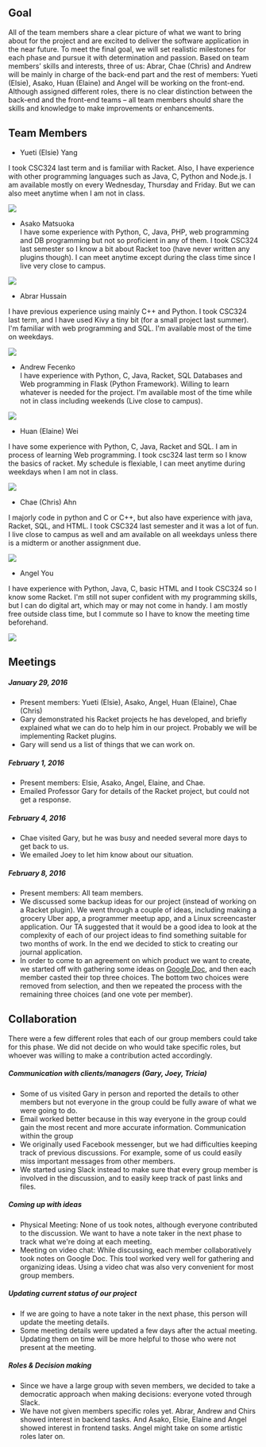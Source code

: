 ## Goal

All of the team members share a clear picture of what we want to bring about for the project and are excited to deliver the software application in the near future. To meet the final goal, we will set realistic milestones for each phase and pursue it with determination and passion. Based on team members’ skills and interests, three of us: Abrar, Chae (Chris) and Andrew will be mainly in charge of the back-end part and the rest of members: Yueti (Elsie), Asako, Huan (Elaine) and Angel will be working on the front-end. Although assigned different roles, there is no clear distinction between the back-end and the front-end teams – all team members should share the skills and knowledge to make improvements or enhancements.

## Team Members

* Yueti (Elsie) Yang <br/>

I took CSC324 last term and is familiar with Racket. Also, I have experience with other programming languages such as Java, C, Python and Node.js. I am available mostly on every Wednesday, Thursday and Friday. But we can also meet anytime when I am not in class. 

![](https://github.com/csc301-winter-2016/project-team12/blob/master/doc/phase1/images/elsie_schedule.png)


* Asako Matsuoka <br/>
I have some experience with Python, C, Java, PHP, web programming and DB programming but not so proficient in any of them. I took CSC324 last semester so I know a bit about Racket too (have never written any plugins though). I can meet anytime except during the class time since I live very close to campus. 

![](https://github.com/csc301-winter-2016/project-team12/blob/master/doc/phase1/images/asako_schedule.png)


* Abrar Hussain  

I have previous experience using mainly C++ and Python. I took CSC324 last term, and I have used Kivy
a tiny bit (for a small project last summer). I'm familiar with web programming and SQL. I'm available most of the time
on weekdays. 

![](https://github.com/csc301-winter-2016/project-team12/blob/master/doc/phase1/images/abrar_schedule.png)


* Andrew Fecenko <br/>
I have experience with Python, C, Java, Racket, SQL Databases and Web programming in Flask (Python Framework). Willing to learn whatever is needed for the project. I'm available most of the time while not in class including weekends (Live close to campus).

![](https://github.com/csc301-winter-2016/project-team12/blob/master/doc/phase1/images/andrew_schedule.png)


* Huan (Elaine) Wei <br/>

I have some experience with Python, C, Java, Racket and SQL. I am in process of learning Web programming. I took csc324 last term so I know the basics of racket. My schedule is flexiable, I can meet anytime during weekdays when I am not in class.

![](https://github.com/csc301-winter-2016/project-team12/blob/master/doc/phase1/images/elaine_schedule.jpg)

* Chae (Chris) Ahn <br/>

I majorly code in python and C or C++, but also have experience with java, Racket, SQL, and HTML. I took CSC324 last semester and it was a lot of fun. I live close to campus as well and am available on all weekdays unless there is a midterm or another assignment due.

![](https://github.com/csc301-winter-2016/project-team12/blob/master/doc/phase1/images/chris_schedule.png)

* Angel You <br/>

I have experience with Python, Java, C, basic HTML and I took CSC324 so I know some Racket. I'm still not super confident with my programming skills, but I can do digital art, which may or may not come in handy. I am mostly free outside class time, but I commute so I have to know the meeting time beforehand. 

![](https://github.com/csc301-winter-2016/project-team12/blob/master/doc/phase1/images/angel_schedule.png)


## Meetings
##### January 29, 2016
- Present members: Yueti (Elsie), Asako, Angel, Huan (Elaine), Chae (Chris)
- Gary demonstrated his Racket projects he has developed, and briefly explained what we can do to help him in our project. Probably we will be implementing Racket plugins.
- Gary will send us a list of things that we can work on.

##### February 1, 2016
- Present members: Elsie, Asako, Angel, Elaine, and Chae.
- Emailed Professor Gary for details of the Racket project, but could not get a response.

##### February 4, 2016
- Chae visited Gary, but he was busy and needed several more days to get back to us.
- We emailed Joey to let him know about our situation.

##### February 8, 2016
- Present members: All team members.
- We discussed some backup ideas for our project (instead of working on a Racket plugin). We went through a couple of
ideas, including making a grocery Uber app, a programmer meetup app, and a Linux screencaster application. 
Our TA suggested that it would be a good idea to look at the complexity of each of our project
ideas to find something suitable for two months of work. In the end we decided to stick to creating our journal
application. 
- In order to come to an agreement on which product we want to create, we started off with gathering some ideas on [Google Doc][google-doc-link], and then each
member casted their top three choices. The bottom two choices were removed from selection, and then we repeated the
process with the remaining three choices (and one vote per member).

[google-doc-link]: https://docs.google.com/document/d/15e98ClDGKsCXWeM5BL5I1ppgQ4gvcNfYLoE3noBoc24/edit?usp=sharing/ "Project Ideas"

## Collaboration

There were a few different roles that each of our group members could take for this phase. We did not decide on who would take specific roles, but whoever was willing to make a contribution acted accordingly. 

##### Communication with clients/managers (Gary, Joey, Tricia)
- Some of us visited Gary in person and reported the details to other members but not everyone in the group could be fully aware of what we were going to do.
- Email worked better because in this way everyone in the group could gain the most recent and more accurate information.
Communication within the group
- We originally used Facebook messenger, but we had difficulties keeping track of previous discussions. For example, some of us could easily miss important messages from other members.
- We started using Slack instead to make sure that every group member is involved in the discussion, and to easily keep track of past links and files.

##### Coming up with ideas
- Physical Meeting: None of us took notes, although everyone contributed to the discussion. We want to have a note taker in the next phase
to track what we're doing at each meeting.  
- Meeting on video chat: While discussing, each member collaboratively took notes on Google Doc. This tool worked very
well for gathering and organizing ideas. Using a video chat was also very convenient for most group members.  

##### Updating current status of our project
- If we are going to have a note taker in the next phase, this person will update the meeting details.
- Some meeting details were updated a few days after the actual meeting. Updating them on time will be more helpful to those who were not present at the meeting.

##### Roles & Decision making
- Since we have a large group with seven members, we decided to take a democratic approach when making decisions:
everyone voted through Slack. 
- We have not given members specific roles yet. Abrar, Andrew and Chirs showed interest in backend tasks. And Asako,
Elsie, Elaine and Angel showed interest in frontend tasks. Angel might take on some artistic roles later on.


